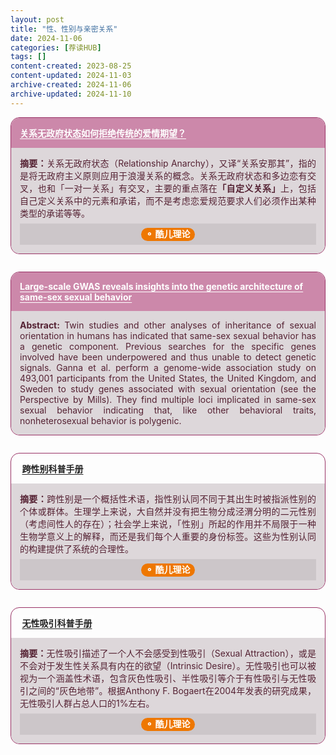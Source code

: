 ```yaml
---
layout: post
title: "性、性别与亲密关系"
date: 2024-11-06
categories: [荐读HUB]
tags: []
content-created: 2023-08-25
content-updated: 2024-11-03
archive-created: 2024-11-06
archive-updated: 2024-11-10
---
```


<div style="margin: 0 0 2em 0; border: 1px solid #936; border-radius: 1em">
<div style="border-radius: 1em 1em 0 0; background: #c8a; min-height: 1em; padding: 1em; color: #fff">
<h3 style="margin: 0; font-size: 1em"><a href="https://mp.weixin.qq.com/s/Ttim0D6oYMZ86OqWuitgsg" style="text-decoration: underline; text-underline-offset: 0.2em; color: #fff">关系无政府状态如何拒绝传统的爱情期望？</a></h3>
</div>
<div style="border-radius: 0 0 1em 1em; background: #ddd7da; min-height: 4em; padding: 1em; color: #523; text-align: justify">
<b>摘要：</b>关系无政府状态（Relationship Anarchy），又译“关系安那其”，指的是将无政府主义原则应用于浪漫关系的概念。关系无政府状态和多边恋有交叉，也和「一对一关系」有交叉，主要的重点落在<b>「自定义关系」</b>上，包括自己定义关系中的元素和承诺，而不是考虑恋爱规范要求人们必须作出某种类型的承诺等等。
<div style="margin: 0.5em 0 0 0; text-align: center; background: #ccc6c9; padding: 0.5em 0">
<span style="background: #ee7700; color: white; padding: 0.1em 0.5em 0.2em 0.5em; border-radius: 1em">
<b>⚬ 酷儿理论</b></span>
</div>
</div>
</div>

<div style="margin: 0 0 2em 0; border: 1px solid #936; border-radius: 1em">
<div style="border-radius: 1em 1em 0 0; background: #c8a; min-height: 1em; padding: 1em; color: #fff">
<h3 style="margin: 0; font-size: 1em"><a href="{{site.baseurl}}/assets/static/papers/2-science.aat7693.pdf" style="text-decoration: underline; text-underline-offset: 0.2em; color: #fff">Large-scale GWAS reveals insights into the genetic architecture of same-sex sexual behavior</a></h3>
</div>
<div style="border-radius: 0 0 1em 1em; background: #ddd7da; min-height: 4em; padding: 1em; color: #523; text-align: justify">
<b>Abstract: </b>Twin studies and other analyses of inheritance of sexual orientation in humans has indicated that same-sex sexual behavior has a genetic component. Previous searches for the specific genes involved have been underpowered and thus unable to detect genetic signals. Ganna et al. perform a genome-wide association study on 493,001 participants from the United States, the United Kingdom, and Sweden to study genes associated with sexual orientation (see the Perspective by Mills). They find multiple loci implicated in same-sex sexual behavior indicating that, like other behavioral traits, nonheterosexual behavior is polygenic.
</div>
</div>

<div style="margin: 0 0 2em 0; border: 1px solid #936; border-radius: 1em">
<div class="pride-trans" style="border-radius: 1em 1em 0 0; min-height: 1em; padding: 1em; color: #fff">
<h3 style="margin: 0; font-size: 1em"><a href="https://d.xiumi.us/board/v5/43CGL/538847323" style="text-decoration: underline; text-underline-offset: 0.2em; color: #222; background: #ffffff80; padding: 0.25em">跨性别科普手册</a></h3>
</div>
<div style="border-radius: 0 0 1em 1em; background: #ddd7da; min-height: 4em; padding: 1em; color: #523; text-align: justify">
<b>摘要：</b>跨性别是一个概括性术语，指性别认同不同于其出生时被指派性别的个体或群体。生理学上来说，大自然并没有把生物分成泾渭分明的二元性别（考虑间性人的存在）；社会学上来说，「性别」所起的作用并不局限于一种生物学意义上的解释，而还是我们每个人重要的身份标签。这些为性别认同的构建提供了系统的合理性。
<div style="margin: 0.5em 0 0 0; text-align: center; background: #ccc6c9; padding: 0.5em 0">
<span style="background: #ee7700; color: white; padding: 0.1em 0.5em 0.2em 0.5em; border-radius: 1em">
<b>⚬ 酷儿理论</b></span>
</div>
</div>
</div>

<div style="margin: 0 0 2em 0; border: 1px solid #936; border-radius: 1em">
<div class="pride-ace" style="border-radius: 1em 1em 0 0; min-height: 1em; padding: 1em; color: #fff">
<h3 style="margin: 0; font-size: 1em"><a href="https://r.xiumi.us/board/v5/43CGL/474168014" style="text-decoration: underline; text-underline-offset: 0.2em; color: #222; background: #ffffff80; padding: 0.25em">无性吸引科普手册</a></h3>
</div>
<div style="border-radius: 0 0 1em 1em; background: #ddd7da; min-height: 4em; padding: 1em; color: #523; text-align: justify">
<b>摘要：</b>无性吸引描述了一个人不会感受到性吸引（Sexual Attraction），或是不会对于发生性关系具有内在的欲望（Intrinsic Desire）。无性吸引也可以被视为一个涵盖性术语，包含灰色性吸引、半性吸引等介于有性吸引与无性吸引之间的“灰色地带”。根据Anthony F. Bogaert在2004年发表的研究成果，无性吸引人群占总人口的1%左右。
<div style="margin: 0.5em 0 0 0; text-align: center; background: #ccc6c9; padding: 0.5em 0">
<span style="background: #ee7700; color: white; padding: 0.1em 0.5em 0.2em 0.5em; border-radius: 1em">
<b>⚬ 酷儿理论</b></span>
</div>
</div>
</div>
